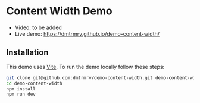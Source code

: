 # Content Width Demo

- Video: to be added
- Live demo: <a href="https://dmtrmrv.github.io/demo-content-width/" target="_blank">https://dmtrmrv.github.io/demo-content-width/</a>

## Installation

This demo uses <a href="https://vitejs.dev/" target="_blank">Vite</a>. To run the demo locally follow these steps:

```bash
git clone git@github.com:dmtrmrv/demo-content-width.git demo-content-width
cd demo-content-width
npm install
npm run dev
```
